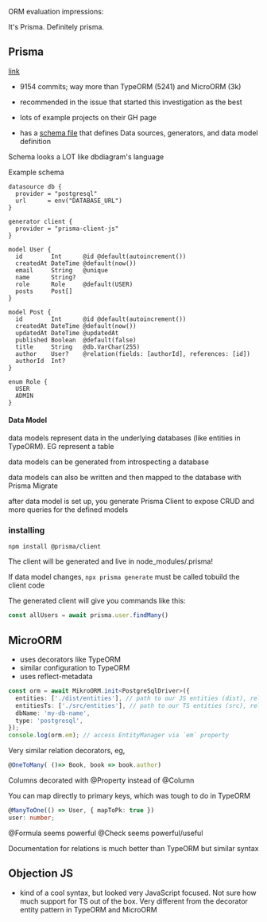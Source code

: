 ORM evaluation impressions:

It's Prisma. Definitely prisma.

## Prisma

[link](https://github.com/prisma)

- 9154 commits; way more than TypeORM (5241) and MicroORM (3k)
- recommended in the issue that started this investigation as the best
- lots of example projects on their GH page

- has a [schema file](https://www.prisma.io/docs/concepts/components/prisma-schema) that defines Data sources, generators, and data model definition

Schema looks a LOT like dbdiagram's language

Example schema

```prisma
datasource db {
  provider = "postgresql"
  url      = env("DATABASE_URL")
}

generator client {
  provider = "prisma-client-js"
}

model User {
  id        Int      @id @default(autoincrement())
  createdAt DateTime @default(now())
  email     String   @unique
  name      String?
  role      Role     @default(USER)
  posts     Post[]
}

model Post {
  id        Int      @id @default(autoincrement())
  createdAt DateTime @default(now())
  updatedAt DateTime @updatedAt
  published Boolean  @default(false)
  title     String   @db.VarChar(255)
  author    User?    @relation(fields: [authorId], references: [id])
  authorId  Int?
}

enum Role {
  USER
  ADMIN
}
```

#### Data Model

data models represent data in the underlying databases (like entities in TypeORM). EG represent a table

data models can be generated from introspecting a database

data models can also be written and then mapped to the database with Prisma Migrate

after data model is set up, you generate Prisma Client to expose CRUD and more queries for the defined models 


### installing

`npm install @prisma/client`

The client will be generated and live in node_modules/.prisma!

If data model changes, `npx prisma generate` must be called tobuild the client code

The generated client will give you commands like this:

```ts
const allUsers = await prisma.user.findMany()
```







## MicroORM

- uses decorators like TypeORM
- similar configuration to TypeORM
- uses reflect-metadata

```ts
const orm = await MikroORM.init<PostgreSqlDriver>({
  entities: ['./dist/entities'], // path to our JS entities (dist), relative to `baseDir`
  entitiesTs: ['./src/entities'], // path to our TS entities (src), relative to `baseDir`
  dbName: 'my-db-name',
  type: 'postgresql',
});
console.log(orm.em); // access EntityManager via `em` property
```

Very similar relation decorators, eg, 
```ts
@OneToMany( ()=> Book, book => book.author)
```

Columns decorated with @Property instead of @Column

You can map directly to primary keys, which was tough to do in TypeORM

```ts
@ManyToOne(() => User, { mapToPk: true })
user: number;
```

@Formula seems powerful
@Check seems powerful/useful

Documentation for relations is much better than TypeORM but similar syntax


## Objection JS

- kind of a cool syntax, but looked very JavaScript focused. Not sure how much support for TS out of the box. Very different from the decorator entity pattern in TypeORM and MicroORM



